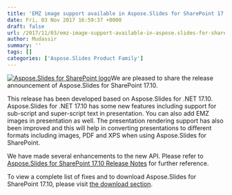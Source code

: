 ```yaml
---
title: 'EMZ image support available in Aspose.Slides for SharePoint 17.10'
date: Fri, 03 Nov 2017 16:59:37 +0000
draft: false
url: /2017/11/03/emz-image-support-available-in-aspose.slides-for-sharepoint-17.10/
author: Mudassir
summary: ''
tags: []
categories: ['Aspose.Slides Product Family']
---
```


[![Aspose.Slides for SharePoint logo][1]](https://blog.aspose.com/wp-content/uploads/sites/2/2013/07/aspose-Slides-for-SharePoint_100.png)We are pleased to share the release announcement of Aspose.Slides for SharePoint 17.10.

This release has been developed based on Aspose.Slides for .NET 17.10. Aspose.Slides for .NET 17.10 has some new features including support for sub-script and super-script text in presentation. You can also add EMZ images in presentation as well. The presentation rendering support has also been improved and this will help in converting presentations to different formats including images, PDF and XPS when using Aspose.Slides for SharePoint.

We have made several enhancements to the new API. Please refer to [Aspose.Slides for SharePoint 17.10 Release Notes][2] for further reference.

To view a complete list of fixes and to download Aspose.Slides for SharePoint 17.10, please visit [the download section][3].




[1]: https://blog.aspose.com/wp-content/uploads/sites/2/2013/07/aspose-Slides-for-SharePoint_100.png "Aspose.Slides for SharePoint logo"
[2]: https://docs.aspose.com/display/slidessharepoint/Aspose.Slides+for+Sharepoint+17.10+Release+Notes
[3]: https://downloads.aspose.com/slides/sharepoint





